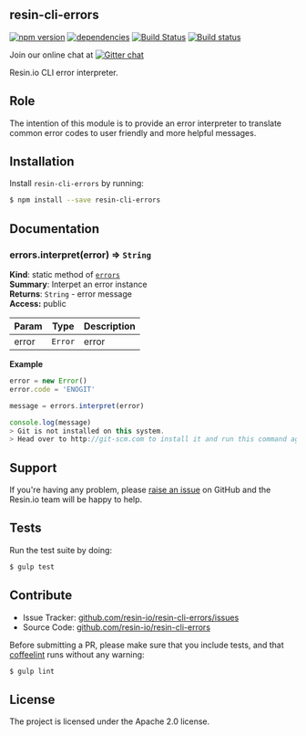 resin-cli-errors
----------------

[![npm version](https://badge.fury.io/js/resin-cli-errors.svg)](http://badge.fury.io/js/resin-cli-errors)
[![dependencies](https://david-dm.org/resin-io/resin-cli-errors.png)](https://david-dm.org/resin-io/resin-cli-errors.png)
[![Build Status](https://travis-ci.org/resin-io/resin-cli-errors.svg?branch=master)](https://travis-ci.org/resin-io/resin-cli-errors)
[![Build status](https://ci.appveyor.com/api/projects/status/bv3j3fe5pe3dw7j6?svg=true)](https://ci.appveyor.com/project/resin-io/resin-cli-errors)

Join our online chat at [![Gitter chat](https://badges.gitter.im/resin-io/chat.png)](https://gitter.im/resin-io/chat)

Resin.io CLI error interpreter.

Role
----

The intention of this module is to provide an error interpreter to translate common error codes to user friendly and more helpful messages.

Installation
------------

Install `resin-cli-errors` by running:

```sh
$ npm install --save resin-cli-errors
```

Documentation
-------------

<a name="module_errors.interpret"></a>
### errors.interpret(error) ⇒ <code>String</code>
**Kind**: static method of <code>[errors](#module_errors)</code>  
**Summary**: Interpet an error instance  
**Returns**: <code>String</code> - error message  
**Access:** public  

| Param | Type | Description |
| --- | --- | --- |
| error | <code>Error</code> | error |

**Example**  
```js
error = new Error()
error.code = 'ENOGIT'

message = errors.interpret(error)

console.log(message)
> Git is not installed on this system.
> Head over to http://git-scm.com to install it and run this command again.
```

Support
-------

If you're having any problem, please [raise an issue](https://github.com/resin-io/resin-cli-errors/issues/new) on GitHub and the Resin.io team will be happy to help.

Tests
-----

Run the test suite by doing:

```sh
$ gulp test
```

Contribute
----------

- Issue Tracker: [github.com/resin-io/resin-cli-errors/issues](https://github.com/resin-io/resin-cli-errors/issues)
- Source Code: [github.com/resin-io/resin-cli-errors](https://github.com/resin-io/resin-cli-errors)

Before submitting a PR, please make sure that you include tests, and that [coffeelint](http://www.coffeelint.org/) runs without any warning:

```sh
$ gulp lint
```

License
-------

The project is licensed under the Apache 2.0 license.
